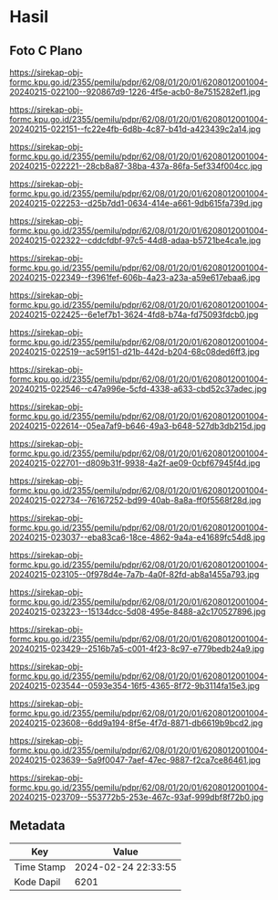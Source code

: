 # Hasil

## Foto C Plano

https://sirekap-obj-formc.kpu.go.id/2355/pemilu/pdpr/62/08/01/20/01/6208012001004-20240215-022100--920867d9-1226-4f5e-acb0-8e7515282ef1.jpg

https://sirekap-obj-formc.kpu.go.id/2355/pemilu/pdpr/62/08/01/20/01/6208012001004-20240215-022151--fc22e4fb-6d8b-4c87-b41d-a423439c2a14.jpg

https://sirekap-obj-formc.kpu.go.id/2355/pemilu/pdpr/62/08/01/20/01/6208012001004-20240215-022221--28cb8a87-38ba-437a-86fa-5ef334f004cc.jpg

https://sirekap-obj-formc.kpu.go.id/2355/pemilu/pdpr/62/08/01/20/01/6208012001004-20240215-022253--d25b7dd1-0634-414e-a661-9db615fa739d.jpg

https://sirekap-obj-formc.kpu.go.id/2355/pemilu/pdpr/62/08/01/20/01/6208012001004-20240215-022322--cddcfdbf-97c5-44d8-adaa-b5721be4ca1e.jpg

https://sirekap-obj-formc.kpu.go.id/2355/pemilu/pdpr/62/08/01/20/01/6208012001004-20240215-022349--f3961fef-606b-4a23-a23a-a59e617ebaa6.jpg

https://sirekap-obj-formc.kpu.go.id/2355/pemilu/pdpr/62/08/01/20/01/6208012001004-20240215-022425--6e1ef7b1-3624-4fd8-b74a-fd75093fdcb0.jpg

https://sirekap-obj-formc.kpu.go.id/2355/pemilu/pdpr/62/08/01/20/01/6208012001004-20240215-022519--ac59f151-d21b-442d-b204-68c08ded6ff3.jpg

https://sirekap-obj-formc.kpu.go.id/2355/pemilu/pdpr/62/08/01/20/01/6208012001004-20240215-022546--c47a996e-5cfd-4338-a633-cbd52c37adec.jpg

https://sirekap-obj-formc.kpu.go.id/2355/pemilu/pdpr/62/08/01/20/01/6208012001004-20240215-022614--05ea7af9-b646-49a3-b648-527db3db215d.jpg

https://sirekap-obj-formc.kpu.go.id/2355/pemilu/pdpr/62/08/01/20/01/6208012001004-20240215-022701--d809b31f-9938-4a2f-ae09-0cbf67945f4d.jpg

https://sirekap-obj-formc.kpu.go.id/2355/pemilu/pdpr/62/08/01/20/01/6208012001004-20240215-022734--76167252-bd99-40ab-8a8a-ff0f5568f28d.jpg

https://sirekap-obj-formc.kpu.go.id/2355/pemilu/pdpr/62/08/01/20/01/6208012001004-20240215-023037--eba83ca6-18ce-4862-9a4a-e41689fc54d8.jpg

https://sirekap-obj-formc.kpu.go.id/2355/pemilu/pdpr/62/08/01/20/01/6208012001004-20240215-023105--0f978d4e-7a7b-4a0f-82fd-ab8a1455a793.jpg

https://sirekap-obj-formc.kpu.go.id/2355/pemilu/pdpr/62/08/01/20/01/6208012001004-20240215-023223--15134dcc-5d08-495e-8488-a2c170527896.jpg

https://sirekap-obj-formc.kpu.go.id/2355/pemilu/pdpr/62/08/01/20/01/6208012001004-20240215-023429--2516b7a5-c001-4f23-8c97-e779bedb24a9.jpg

https://sirekap-obj-formc.kpu.go.id/2355/pemilu/pdpr/62/08/01/20/01/6208012001004-20240215-023544--0593e354-16f5-4365-8f72-9b3114fa15e3.jpg

https://sirekap-obj-formc.kpu.go.id/2355/pemilu/pdpr/62/08/01/20/01/6208012001004-20240215-023608--6dd9a194-8f5e-4f7d-8871-db6619b9bcd2.jpg

https://sirekap-obj-formc.kpu.go.id/2355/pemilu/pdpr/62/08/01/20/01/6208012001004-20240215-023639--5a9f0047-7aef-47ec-9887-f2ca7ce86461.jpg

https://sirekap-obj-formc.kpu.go.id/2355/pemilu/pdpr/62/08/01/20/01/6208012001004-20240215-023709--553772b5-253e-467c-93af-999dbf8f72b0.jpg


## Metadata

| Key        | Value               |
| ---------- | ------------------- |
| Time Stamp | 2024-02-24 22:33:55 |
| Kode Dapil | 6201                |



